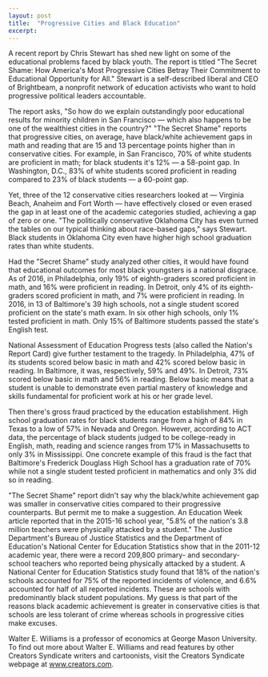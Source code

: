 ```yaml
---
layout: post
title:  "Progressive Cities and Black Education"
excerpt:
---
```




A recent report by Chris Stewart has shed new light on some of the educational problems faced by black youth. The report is titled "The Secret Shame: How America's Most Progressive Cities Betray Their Commitment to Educational Opportunity for All." Stewart is a self-described liberal and CEO of Brightbeam, a nonprofit network of education activists who want to hold progressive political leaders accountable.

The report asks, "So how do we explain outstandingly poor educational results for minority children in San Francisco — which also happens to be one of the wealthiest cities in the country?" "The Secret Shame" reports that progressive cities, on average, have black/white achievement gaps in math and reading that are 15 and 13 percentage points higher than in conservative cities. For example, in San Francisco, 70% of white students are proficient in math; for black students it's 12% — a 58-point gap. In Washington, D.C., 83% of white students scored proficient in reading compared to 23% of black students — a 60-point gap.

Yet, three of the 12 conservative cities researchers looked at — Virginia Beach, Anaheim and Fort Worth — have effectively closed or even erased the gap in at least one of the academic categories studied, achieving a gap of zero or one. "The politically conservative Oklahoma City has even turned the tables on our typical thinking about race-based gaps," says Stewart. Black students in Oklahoma City even have higher high school graduation rates than white students. 

Had the "Secret Shame" study analyzed other cities, it would have found that educational outcomes for most black youngsters is a national disgrace. As of 2016, in Philadelphia, only 19% of eighth-graders scored proficient in math, and 16% were proficient in reading. In Detroit, only 4% of its eighth-graders scored proficient in math, and 7% were proficient in reading. In 2016, in 13 of Baltimore's 39 high schools, not a single student scored proficient on the state's math exam. In six other high schools, only 1% tested proficient in math. Only 15% of Baltimore students passed the state's English test. 

National Assessment of Education Progress tests (also called the Nation's Report Card) give further testament to the tragedy. In Philadelphia, 47% of its students scored below basic in math and 42% scored below basic in reading. In Baltimore, it was, respectively, 59% and 49%. In Detroit, 73% scored below basic in math and 56% in reading. Below basic means that a student is unable to demonstrate even partial mastery of knowledge and skills fundamental for proficient work at his or her grade level.



Then there's gross fraud practiced by the education establishment. High school graduation rates for black students range from a high of 84% in Texas to a low of 57% in Nevada and Oregon. However, according to ACT data, the percentage of black students judged to be college-ready in English, math, reading and science ranges from 17% in Massachusetts to only 3% in Mississippi. One concrete example of this fraud is the fact that Baltimore's Frederick Douglass High School has a graduation rate of 70% while not a single student tested proficient in mathematics and only 3% did so in reading. 

"The Secret Shame" report didn't say why the black/white achievement gap was smaller in conservative cities compared to their progressive counterparts. But permit me to make a suggestion. An Education Week article reported that in the 2015-16 school year, "5.8% of the nation's 3.8 million teachers were physically attacked by a student." The Justice Department's Bureau of Justice Statistics and the Department of Education's National Center for Education Statistics show that in the 2011-12 academic year, there were a record 209,800 primary- and secondary-school teachers who reported being physically attacked by a student. A National Center for Education Statistics study found that 18% of the nation's schools accounted for 75% of the reported incidents of violence, and 6.6% accounted for half of all reported incidents. These are schools with predominantly black student populations. My guess is that part of the reasons black academic achievement is greater in conservative cities is that schools are less tolerant of crime whereas schools in progressive cities make excuses.

Walter E. Williams is a professor of economics at George Mason University. To find out more about Walter E. Williams and read features by other Creators Syndicate writers and cartoonists, visit the Creators Syndicate webpage at www.creators.com.
